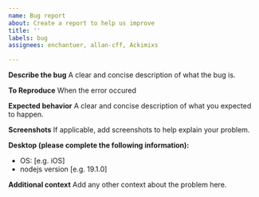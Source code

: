```yaml
---
name: Bug report
about: Create a report to help us improve
title: ''
labels: bug
assignees: enchantuer, allan-cff, Ackimixs

---
```


**Describe the bug**
A clear and concise description of what the bug is.

**To Reproduce**
When the error occured

**Expected behavior**
A clear and concise description of what you expected to happen.

**Screenshots**
If applicable, add screenshots to help explain your problem.

**Desktop (please complete the following information):**
 - OS: [e.g. iOS]
- nodejs version [e.g. 19.1.0]

**Additional context**
Add any other context about the problem here.
